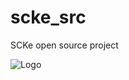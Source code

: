 # scke_src
 SCKe open source project

![Logo](https://raw.githubusercontent.com/scke-coin/scke_src/master/scke_logo.ico) 

